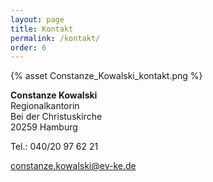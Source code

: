 ```yaml
---
layout: page
title: Kontakt
permalink: /kontakt/
order: 6
---
```


{% asset Constanze_Kowalski_kontakt.png %}

**Constanze Kowalski**  
Regionalkantorin  
Bei der Christuskirche  
20259 Hamburg  

Tel.: 040/20 97 62 21

constanze.kowalski@ev-ke.de
